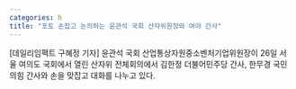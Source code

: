 ```yaml
---
categories: h
title: "포토 손잡고 논의하는 윤관석 국회 산자위원장와 여야 간사"
---
```

[데일리임팩트 구혜정 기자] 윤관석 국회 산업통상자원중소벤처기업위원장이 26일 서울 여의도 국회에서 열린 산자위 전체회의에서 김한정 더불어민주당 간사, 한무경 국민의힘 간사와 손을 맞잡고 대화를 나누고 있다.